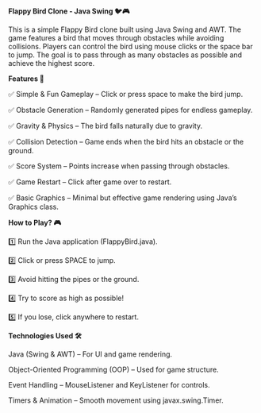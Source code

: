 ******Flappy Bird Clone - Java Swing 🐦🎮******

This is a simple Flappy Bird clone built using Java Swing and AWT. The game features a bird that moves through obstacles while avoiding collisions. Players can control the bird using mouse clicks or the space bar to jump. The goal is to pass through as many obstacles as possible and achieve the highest score.

**Features 🚀**

✅ Simple & Fun Gameplay – Click or press space to make the bird jump.

✅ Obstacle Generation – Randomly generated pipes for endless gameplay.

✅ Gravity & Physics – The bird falls naturally due to gravity.

✅ Collision Detection – Game ends when the bird hits an obstacle or the ground.

✅ Score System – Points increase when passing through obstacles.

✅ Game Restart – Click after game over to restart.

✅ Basic Graphics – Minimal but effective game rendering using Java’s Graphics class.

**How to Play? 🎮**

1️⃣ Run the Java application (FlappyBird.java).

2️⃣ Click or press SPACE to jump.

3️⃣ Avoid hitting the pipes or the ground.

4️⃣ Try to score as high as possible!

5️⃣ If you lose, click anywhere to restart.

**Technologies Used 🛠**

Java (Swing & AWT) – For UI and game rendering.

Object-Oriented Programming (OOP) – Used for game structure.

Event Handling – MouseListener and KeyListener for controls.

Timers & Animation – Smooth movement using javax.swing.Timer.
